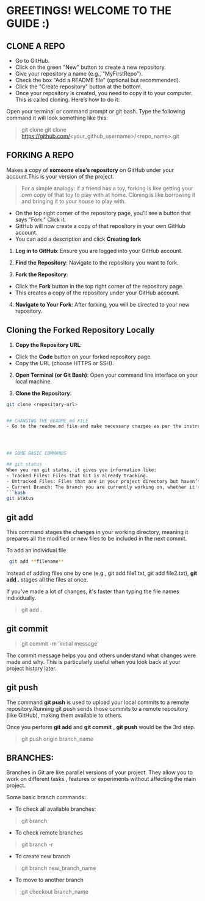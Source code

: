 # GREETINGS! WELCOME TO THE GUIDE :)

## CLONE A REPO
- Go to GitHub.
- Click on the green "New" button to create a new repository.
- Give your repository a name (e.g., "MyFirstRepo").
- Check the box "Add a README file" (optional but recommended).
- Click the "Create repository" button at the bottom.
- Once your repository is created, you need to copy it to your computer. This is called cloning. Here’s how to do it:

Open your terminal or command prompt or git bash.
Type the following command 
it will look something like this:
> git clone git clone https://github.com/<your_github_username>/<repo_name>.git


## FORKING A REPO
 Makes a copy of **someone else’s repository** on GitHub under your account.This is your version of the project.
 > For a simple analogy: if a friend has a toy, forking is like getting your own copy of that toy to play with at home. Cloning is like borrowing it and bringing it to your house to play with.
 - On the top right corner of the repository page, you’ll see a button that says "Fork." Click it.
 - GitHub will now create a copy of that repository in your own GitHub account.
 - You can add a description and click **Creating fork**

 1. **Log in to GitHub**: Ensure you are logged into your GitHub account.

 2. **Find the Repository**: Navigate to the repository you want to fork.

 3. **Fork the Repository**:
   - Click the **Fork** button in the top right corner of the repository page.
   - This creates a copy of the repository under your GitHub account.

 4. **Navigate to Your Fork**: After forking, you will be directed to your new repository.
 ## Cloning the Forked Repository Locally

 1. **Copy the Repository URL**:
   - Click the **Code** button on your forked repository page.
   - Copy the URL (choose HTTPS or SSH).

 2. **Open Terminal (or Git Bash)**: Open your command line interface on your local machine.

 3. **Clone the Repository**:
   ```bash
   git clone <repository-url>


## CHANGING THE README.md FILE 
- Go to the readme.md file and make necessary cnazges as per the instruction




## SOME BASIC COMMANDS

## git status
When you run git status, it gives you information like:
- Tracked Files: Files that Git is already tracking.
- Untracked Files: Files that are in your project directory but haven’t been tracked by Git yet
- Current Branch: The branch you are currently working on, whether it's main, some branch taht you've created.
```bash
 git status
 ```

## git add
This command stages the changes in your working directory, meaning it prepares all the modified or new files to be included in the next commit.

To add an individual file
```bash
 git add **filename**
 ```

Instead of adding files one by one (e.g., git add file1.txt, git add file2.txt), **git add .** stages all the files at once.

If you've made a lot of changes, it's faster than typing the file names individually.
> git add .

## git commit
> git commit -m 'initial message'

The commit message helps you and others understand what changes were made and why. This is particularly useful when you look back at your project history later.

## git push
The command **git push** is used to upload your local commits to a remote repository.Running git push sends those commits to a remote repository (like GitHub), making them available to others.

Once you perform **git add** and **git commit** , **git push** would be the 3rd step.
> git push origin branch_name

## BRANCHES:
Branches in Git are like parallel versions of your project. They allow you to work on different tasks , features or experiments without affecting the main project.

 Some basic branch commands:

- To check all available branches:
> git branch

- To check remote branches
> git branch -r

- To create new branch
> git branch new_branch_name

- To move to another branch
> git checkout branch_name






